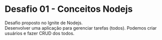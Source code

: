 # Desafio 01 - Conceitos Nodejs

<p>Desafio proposto no Ignite de Nodejs.<br/>Desenvolver uma aplicação para gerenciar tarefas (todos). Podemos criar usuários e fazer CRUD dos todos.</p>
